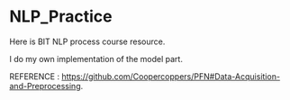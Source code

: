 # NLP_Practice
Here is BIT NLP process course resource. 

I do my own implementation of the model part.

REFERENCE : https://github.com/Coopercoppers/PFN#Data-Acquisition-and-Preprocessing.
